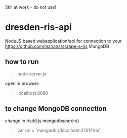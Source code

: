 Still at work - do not use!


# dresden-ris-api

NodeJS based webapplication/api for connection to your https://github.com/marians/scrape-a-ris  MongoDB

## how to run
> node server.js

open in browser:
> localhost:8080

## to change MongoDB connection
change in risdd.js  mongodbsearch()
> var url = 'mongodb://localhost:27017/ris';